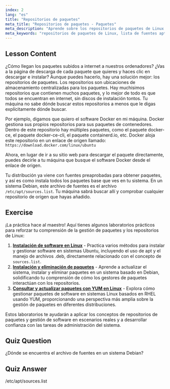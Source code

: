 ```yaml
---
index: 2
lang: "es"
title: "Repositorios de paquetes"
meta_title: "Repositorios de paquetes - Paquetes"
meta_description: "Aprende sobre los repositorios de paquetes de Linux y cómo gestionan el software. Descubre cómo encontrar y añadir fuentes de paquetes como /etc/apt/sources.list para una fácil instalación."
meta_keywords: "repositorios de paquetes de Linux, lista de fuentes apt, /etc/apt/sources.list, paquetes de Linux, Linux para principiantes, tutorial de Linux, gestión de paquetes"
---
```


## Lesson Content

¿Cómo llegan los paquetes subidos a internet a nuestros ordenadores? ¿Vas a la página de descarga de cada paquete que quieres y haces clic en descargar e instalar? Aunque puedes hacerlo, hay una solución mejor: los repositorios de paquetes. Los repositorios son ubicaciones de almacenamiento centralizadas para los paquetes. Hay muchísimos repositorios que contienen muchos paquetes, y lo mejor de todo es que todos se encuentran en internet, sin discos de instalación tontos. Tu máquina no sabe dónde buscar estos repositorios a menos que le digas explícitamente dónde buscar.

Por ejemplo, digamos que quiero el software Docker en mi máquina. Docker gestiona sus propios repositorios para sus paquetes de contenedores. Dentro de este repositorio hay múltiples paquetes, como el paquete docker-ce, el paquete docker-ce-cli, el paquete containerd.io, etc. Docker aloja este repositorio en un enlace de origen llamado: `https://download.docker.com/linux/ubuntu`

Ahora, en lugar de ir a su sitio web para descargar el paquete directamente, puedes decirle a tu máquina que busque el software Docker desde el enlace de origen.

Tu distribución ya viene con fuentes preaprobadas para obtener paquetes, y así es como instala todos los paquetes base que ves en tu sistema. En un sistema Debian, este archivo de fuentes es el archivo `/etc/apt/sources.list`. Tu máquina sabrá buscar allí y comprobar cualquier repositorio de origen que hayas añadido.

## Exercise

¡La práctica hace al maestro! Aquí tienes algunos laboratorios prácticos para reforzar tu comprensión de la gestión de paquetes y los repositorios de Linux:

1. **[Instalación de software en Linux](https://labex.io/es/labs/linux-software-installation-on-linux-18005)** - Practica varios métodos para instalar y gestionar software en sistemas Ubuntu, incluyendo el uso de apt y el manejo de archivos .deb, directamente relacionado con el concepto de `sources.list`.
2. **[Instalación y eliminación de paquetes](https://labex.io/es/labs/linux-installing-and-removing-packages-385380)** - Aprende a actualizar el sistema, instalar y eliminar paquetes en un sistema basado en Debian, solidificando tu comprensión de cómo los gestores de paquetes interactúan con los repositorios.
3. **[Consultar y actualizar paquetes con YUM en Linux](https://labex.io/es/labs/rhel-query-and-update-packages-with-yum-in-linux-590869)** - Explora cómo gestionar paquetes de software en sistemas Linux basados en RHEL usando YUM, proporcionando una perspectiva más amplia sobre la gestión de paquetes en diferentes distribuciones.

Estos laboratorios te ayudarán a aplicar los conceptos de repositorios de paquetes y gestión de software en escenarios reales y a desarrollar confianza con las tareas de administración del sistema.

## Quiz Question

¿Dónde se encuentra el archivo de fuentes en un sistema Debian?

## Quiz Answer

/etc/apt/sources.list
